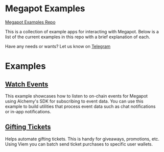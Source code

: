 # Megapot Examples

[Megapot Examples Repo](https://github.com/coordinationlabs/megapot-examples)

This is a collection of example apps for interacting with Megapot.  Below is a list of the current examples in this repo with a brief explanation of each.

Have any needs or wants?  Let us know on [Telegram](https://t.me/megapot_chat/957)

# Examples

## [Watch Events](./watch-events/)
This example showcases how to listen to on-chain events for Megapot using Alchemy's SDK for subscribing to event data.  You can use this example to build utilities that process event data such as chat notifications or in-app notifications.

## [Gifting Tickets](./gifting-tickets/)
Helps automate gifting tickets.  This is handy for giveaways, promotions, etc.  Using Viem you can batch send ticket purchases to specific user wallets.